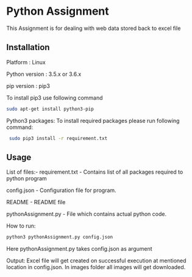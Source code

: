 # Python Assignment
This Assignment is for dealing with web data stored back to excel file

## Installation
Platform : Linux


Python version : 3.5.x or 3.6.x

pip version : pip3 

To install pip3 use following command
```bash
sudo apt-get install python3-pip
```

Python3 packages: To install required packages please run following command:

```bash
 sudo pip3 install -r requirement.txt
```

## Usage

List of files:-
 requirement.txt - Contains list of all packages required to python program


 config.json - Configuration file for program.


 README - README file


 pythonAssignment.py - File which contains actual python code.


 How to run:
 ```bash
 python3 pythonAssignment.py config.json
 ```

 Here pythonAssignment.py takes config.json as argument

 Output:
     Excel file will get created on successful execution at mentioned location
       in config.json.
     In images folder all images will get downloaded.
  

